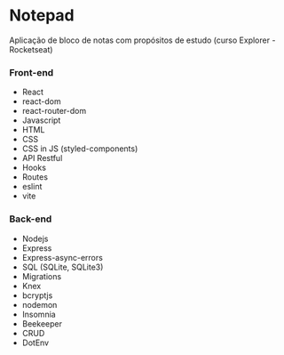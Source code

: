 # Notepad

Aplicação de bloco de notas com propósitos de estudo (curso Explorer - Rocketseat)

### Front-end

- React
- react-dom
- react-router-dom
- Javascript
- HTML
- CSS
- CSS in JS (styled-components)
- API Restful
- Hooks
- Routes
- eslint
- vite

### Back-end

- Nodejs
- Express
- Express-async-errors
- SQL (SQLite, SQLite3)
- Migrations
- Knex
- bcryptjs
- nodemon
- Insomnia
- Beekeeper
- CRUD
- DotEnv
